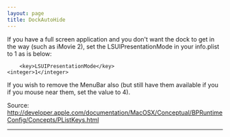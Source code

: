 ```yaml
---
layout: page
title: DockAutoHide
---
```


If you have a full screen application and you don't want the dock to get in the way (such as iMovie 2), set the LSUIPresentationMode in your info.plist to 1 as is below:

    	<key>LSUIPresentationMode</key>
	<integer>1</integer>

If you wish to remove the MenuBar also (but still have them available if you if you mouse near them, set the value to 4).

Source: http://developer.apple.com/documentation/MacOSX/Conceptual/BPRuntimeConfig/Concepts/PListKeys.html

----

